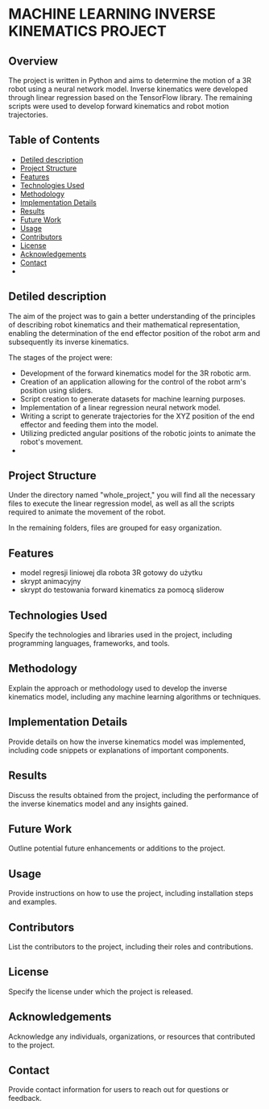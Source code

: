 # MACHINE LEARNING INVERSE KINEMATICS PROJECT

## Overview
The project is written in Python and aims to determine the motion of a 3R robot using a neural network model. Inverse kinematics were developed through linear regression based on the TensorFlow library. The remaining scripts were used to develop forward kinematics and robot motion trajectories.

## Table of Contents
- [Detiled description](#Detiled-description)
- [Project Structure](#project-structure)
- [Features](#features)
- [Technologies Used](#technologies-used)
- [Methodology](#methodology)
- [Implementation Details](#implementation-details)
- [Results](#results)
- [Future Work](#future-work)
- [Usage](#usage)
- [Contributors](#contributors)
- [License](#license)
- [Acknowledgements](#acknowledgements)
- [Contact](#contact)
- 
## Detiled description
The aim of the project was to gain a better understanding of the principles of describing robot kinematics and their mathematical representation, enabling the determination of the end effector position of the robot arm and subsequently its inverse kinematics.

The stages of the project were:

- Development of the forward kinematics model for the 3R robotic arm.
- Creation of an application allowing for the control of the robot arm's position using sliders.
- Script creation to generate datasets for machine learning purposes.
- Implementation of a linear regression neural network model.
- Writing a script to generate trajectories for the XYZ position of the end effector and feeding them into the model.
- Utilizing predicted angular positions of the robotic joints to animate the robot's movement.
- 
## Project Structure
Under the directory named "whole_project," you will find all the necessary files to execute the linear regression model, as well as all the scripts required to animate the movement of the robot.

In the remaining folders, files are grouped for easy organization.

## Features
- model regresji liniowej dla robota 3R gotowy do użytku
- skrypt animacyjny 
- skrypt do testowania forward kinematics za pomocą sliderow


## Technologies Used
Specify the technologies and libraries used in the project, including programming languages, frameworks, and tools.

## Methodology
Explain the approach or methodology used to develop the inverse kinematics model, including any machine learning algorithms or techniques.

## Implementation Details
Provide details on how the inverse kinematics model was implemented, including code snippets or explanations of important components.

## Results
Discuss the results obtained from the project, including the performance of the inverse kinematics model and any insights gained.

## Future Work
Outline potential future enhancements or additions to the project.

## Usage
Provide instructions on how to use the project, including installation steps and examples.

## Contributors
List the contributors to the project, including their roles and contributions.

## License
Specify the license under which the project is released.

## Acknowledgements
Acknowledge any individuals, organizations, or resources that contributed to the project.

## Contact
Provide contact information for users to reach out for questions or feedback.
